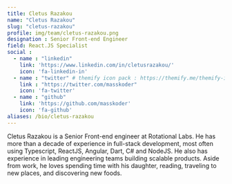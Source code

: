 ```yaml
---
title: Cletus Razakou
name: "Cletus Razakou"
slug: "cletus-razakou"
profile: img/team/cletus-razakou.png
designation : Senior Front-end Engineer
field: React.JS Specialist
social :
  - name : "linkedin"
    link: 'https://www.linkedin.com/in/cletusrazakou/'
    icon: 'fa-linkedin-in'
  - name : "twitter" # themify icon pack : https://themify.me/themify-icons
    link : "https://twitter.com/masskoder"
    icon: 'fa-twitter'
  - name : "github"
    link: 'https://github.com/masskoder'
    icon: 'fa-github'
aliases: /bio/cletus-razakou
---
```

Cletus Razakou is a Senior Front-end engineer at Rotational Labs. He has more than a decade of experience in full-stack development, most often using Typescript, ReactJS, Angular, Dart, C# and NodeJS. He also has experience in leading engineering teams building scalable products. Aside from work, he loves spending time with his daughter, reading, traveling to new places, and discovering new foods.
